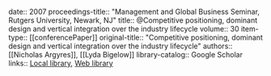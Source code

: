date:: 2007
proceedings-title:: "Management and Global Business Seminar, Rutgers University, Newark, NJ"
title:: @Competitive positioning, dominant design and vertical integration over the industry lifecycle
volume:: 30
item-type:: [[conferencePaper]]
original-title:: "Competitive positioning, dominant design and vertical integration over the industry lifecycle"
authors:: [[Nicholas Argyres]], [[Lyda Bigelow]]
library-catalog:: Google Scholar
links:: [Local library](zotero://select/library/items/KP644ZE6), [Web library](https://www.zotero.org/users/6520516/items/KP644ZE6)
